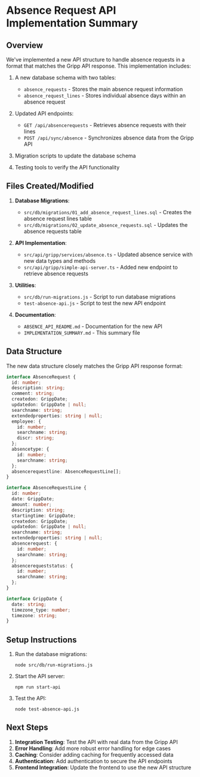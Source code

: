# Absence Request API Implementation Summary

## Overview

We've implemented a new API structure to handle absence requests in a format that matches the Gripp API response. This implementation includes:

1. A new database schema with two tables:
   - `absence_requests` - Stores the main absence request information
   - `absence_request_lines` - Stores individual absence days within an absence request

2. Updated API endpoints:
   - `GET /api/absencerequests` - Retrieves absence requests with their lines
   - `POST /api/sync/absence` - Synchronizes absence data from the Gripp API

3. Migration scripts to update the database schema

4. Testing tools to verify the API functionality

## Files Created/Modified

1. **Database Migrations**:
   - `src/db/migrations/01_add_absence_request_lines.sql` - Creates the absence request lines table
   - `src/db/migrations/02_update_absence_requests.sql` - Updates the absence requests table

2. **API Implementation**:
   - `src/api/gripp/services/absence.ts` - Updated absence service with new data types and methods
   - `src/api/gripp/simple-api-server.ts` - Added new endpoint to retrieve absence requests

3. **Utilities**:
   - `src/db/run-migrations.js` - Script to run database migrations
   - `test-absence-api.js` - Script to test the new API endpoint

4. **Documentation**:
   - `ABSENCE_API_README.md` - Documentation for the new API
   - `IMPLEMENTATION_SUMMARY.md` - This summary file

## Data Structure

The new data structure closely matches the Gripp API response format:

```typescript
interface AbsenceRequest {
  id: number;
  description: string;
  comment: string;
  createdon: GrippDate;
  updatedon: GrippDate | null;
  searchname: string;
  extendedproperties: string | null;
  employee: {
    id: number;
    searchname: string;
    discr: string;
  };
  absencetype: {
    id: number;
    searchname: string;
  };
  absencerequestline: AbsenceRequestLine[];
}

interface AbsenceRequestLine {
  id: number;
  date: GrippDate;
  amount: number;
  description: string;
  startingtime: GrippDate;
  createdon: GrippDate;
  updatedon: GrippDate | null;
  searchname: string;
  extendedproperties: string | null;
  absencerequest: {
    id: number;
    searchname: string;
  };
  absencerequeststatus: {
    id: number;
    searchname: string;
  };
}

interface GrippDate {
  date: string;
  timezone_type: number;
  timezone: string;
}
```

## Setup Instructions

1. Run the database migrations:
   ```
   node src/db/run-migrations.js
   ```

2. Start the API server:
   ```
   npm run start-api
   ```

3. Test the API:
   ```
   node test-absence-api.js
   ```

## Next Steps

1. **Integration Testing**: Test the API with real data from the Gripp API
2. **Error Handling**: Add more robust error handling for edge cases
3. **Caching**: Consider adding caching for frequently accessed data
4. **Authentication**: Add authentication to secure the API endpoints
5. **Frontend Integration**: Update the frontend to use the new API structure 